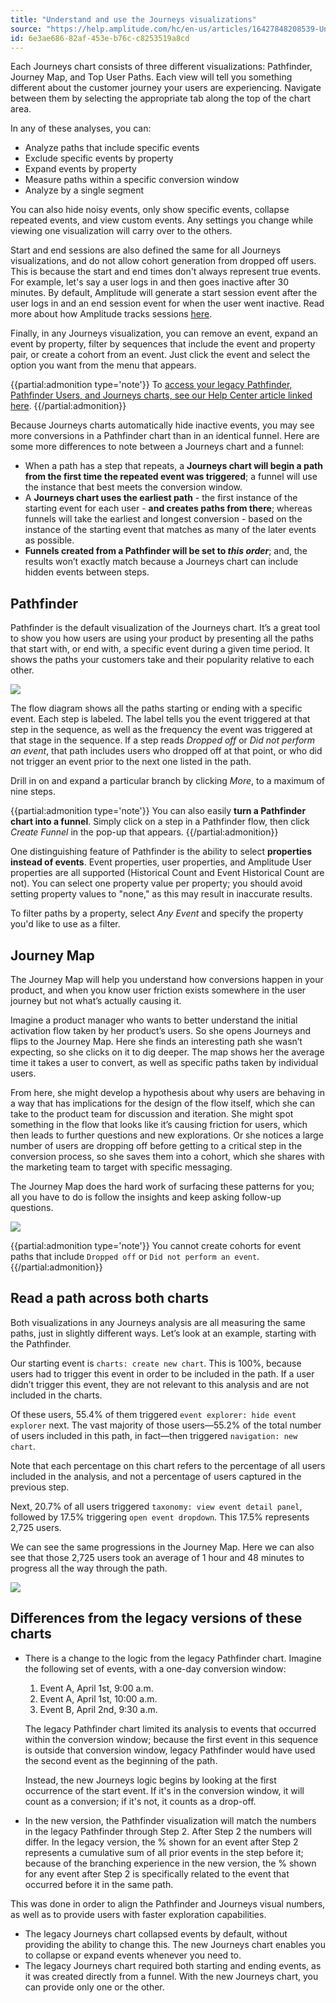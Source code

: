 ```yaml
---
title: "Understand and use the Journeys visualizations"
source: "https://help.amplitude.com/hc/en-us/articles/16427848208539-Understand-and-use-the-Journeys-visualizations"
id: 6e3ae686-82af-453e-b76c-c8253519a8cd
---
```


Each Journeys chart consists of three different visualizations: Pathfinder, Journey Map, and Top User Paths. Each view will tell you something different about the customer journey your users are experiencing. Navigate between them by selecting the appropriate tab along the top of the chart area.

In any of these analyses, you can:

* Analyze paths that include specific events
* Exclude specific events by property
* Expand events by property
* Measure paths within a specific conversion window
* Analyze by a single segment

You can also hide noisy events, only show specific events, collapse repeated events, and view custom events. Any settings you change while viewing one visualization will carry over to the others.

Start and end sessions are also defined the same for all Journeys visualizations, and do not allow cohort generation from dropped off users. This is because the start and end times don't always represent true events. For example, let's say a user logs in and then goes inactive after 30 minutes. By default, Amplitude will generate a start session event after the user logs in and an end session event for when the user went inactive. Read more about how Amplitude tracks sessions [here](/cdp/sources/instrument-track-sessions). 

Finally, in any Journeys visualization, you can remove an event, expand an event by property, filter by sequences that include the event and property pair, or create a cohort from an event. Just click the event and select the option you want from the menu that appears.

{{partial:admonition type='note'}}
To [access your legacy Pathfinder, Pathfinder Users, and Journeys charts, see our Help Center article linked here](/analytics/charts/journeys/journeys-understand-paths).
{{/partial:admonition}}

Because Journeys charts automatically hide inactive events, you may see more conversions in a Pathfinder chart than in an identical funnel. Here are some more differences to note between a Journeys chart and a funnel:

* When a path has a step that repeats, a **Journeys chart will begin a path from the first time the repeated event was triggered**; a funnel will use the instance that best meets the conversion window.
* A **Journeys chart uses the earliest path** - the first instance of the starting event for each user - **and creates paths from there**; whereas funnels will take the earliest and longest conversion - based on the instance of the starting event that matches as many of the later events as possible.
* **Funnels created from a Pathfinder will be set to *this order***; and, the results won’t exactly match because a Journeys chart can include hidden events between steps.

## Pathfinder

Pathfinder is the default visualization of the Journeys chart. It’s a great tool to show you how users are using your product by presenting all the paths that start with, or end with, a specific event during a given time period. It shows the paths your customers take and their popularity relative to each other. 

![](/output/img/journeys/2IFR1uDtIQKZMXgmgEwUF3v1pRwk5LFh_XxP2hFihkSxCYWQtskL5qb5xfy-eNEg_BqJKe3Xe_5V27DJMjzEAF5n7Rxx72ySHKJQtSXVLI0P2_r8YTsBMabZH2ffrvXCDa1k5RWxGMMnNhrrt0ep_oU)

The flow diagram shows all the paths starting or ending with a specific event. Each step is labeled. The label tells you the event triggered at that step in the sequence, as well as the frequency the event was triggered at that stage in the sequence. If a step reads *Dropped off* or *Did not perform an event*, that path includes users who dropped off at that point, or who did not trigger an event prior to the next one listed in the path.

Drill in on and expand a particular branch by clicking *More*, to a maximum of nine steps.

{{partial:admonition type='note'}}
You can also easily **turn a Pathfinder chart into a funnel**. Simply click on a step in a Pathfinder flow, then click *Create Funnel* in the pop-up that appears.
{{/partial:admonition}}

One distinguishing feature of Pathfinder is the ability to select **properties instead of events**. Event properties, user properties, and Amplitude User properties are all supported (Historical Count and Event Historical Count are not). You can select one property value per property; you should avoid setting property values to "none," as this may result in inaccurate results.

To filter paths by a property, select *Any Event* and specify the property you'd like to use as a filter.

## Journey Map

The Journey Map will help you understand how conversions happen in your product, and when you know user friction exists somewhere in the user journey but not what’s actually causing it.

Imagine a product manager who wants to better understand the initial activation flow taken by her product’s users. So she opens Journeys and flips to the Journey Map. Here she finds an interesting path she wasn’t expecting, so she clicks on it to dig deeper. The map shows her the average time it takes a user to convert, as well as specific paths taken by individual users.

From here, she might develop a hypothesis about why users are behaving in a way that has implications for the design of the flow itself, which she can take to the product team for discussion and iteration. She might spot something in the flow that looks like it’s causing friction for users, which then leads to further questions and new explorations. Or she notices a large number of users are dropping off before getting to a critical step in the conversion process, so she saves them into a cohort, which she shares with the marketing team to target with specific messaging.

The Journey Map does the hard work of surfacing these patterns for you; all you have to do is follow the insights and keep asking follow-up questions.

![](/output/img/journeys/0ukZnY6Wlnm_-4kXzURQjH4SIPCJcp7uRnDbXvIoOpItSdWpCjNbkRQArmue6r8nwSGfZBNLyQM5pxx4KQQfa6mFCiABMQCczFo5xY63fxwNr1pcSr6T9m6bCCDcUqtnLNjbT5YcNbtRkOJGYXdw-ww)

{{partial:admonition type='note'}}
You cannot create cohorts for event paths that include `Dropped off` or `Did not perform an event`.
{{/partial:admonition}}

## Read a path across both charts

Both visualizations in any Journeys analysis are all measuring the same paths, just in slightly different ways. Let’s look at an example, starting with the Pathfinder.

Our starting event is `charts: create new chart`. This is 100%, because users had to trigger this event in order to be included in the path. If a user didn’t trigger this event, they are not relevant to this analysis and are not included in the charts.

Of these users, 55.4% of them triggered `event explorer: hide event explorer` next. The vast majority of those users—55.2% of the total number of users included in this path, in fact—then triggered `navigation: new chart`.

Note that each percentage on this chart refers to the percentage of all users included in the analysis, and not a percentage of users captured in the previous step.

Next, 20.7% of all users triggered `taxonomy: view event detail panel`, followed by 17.5% triggering `open event dropdown`. This 17.5% represents 2,725 users.

We can see the same progressions in the Journey Map. Here we can also see that those 2,725 users took an average of 1 hour and 48 minutes to progress all the way through the path.

![](/output/img/journeys/oSpPJfbuxyBQuRxC8FLdP_AnO-r0zLvxZ-sd3et_csda79xP-0VWqz_MqUNdQ6jgksbElHtCtXRlPWo-n6cyqd1P5oktPkzVEe9c4fpHfOkDtJ3o31JS7f6awZmcH1muu75inKY3Z2-aUUcYc3eaZkA)

## Differences from the legacy versions of these charts

* There is a change to the logic from the legacy Pathfinder chart. Imagine the following set of events, with a one-day conversion window:

    1. Event A, April 1st, 9:00 a.m.
    2. Event A, April 1st, 10:00 a.m.
    3. Event B, April 2nd, 9:30 a.m.

	The legacy Pathfinder chart limited its analysis to events that occurred within the conversion window; because the first event in this sequence is outside that conversion window, legacy Pathfinder would have used the second event as the beginning of the path.

	Instead, the new Journeys logic begins by looking at the first occurrence of the start event. If it's in the conversion window, it will count as a conversion; if it's not, it counts as a drop-off.

* In the new version, the Pathfinder visualization will match the numbers in the legacy Pathfinder through Step 2. After Step 2 the numbers will differ. In the legacy version, the % shown for an event after Step 2 represents a cumulative sum of all prior events in the step before it; because of the branching experience in the new version, the % shown for any event after Step 2 is specifically related to the event that occurred before it in the same path.

This was done in order to align the Pathfinder and Journeys visual numbers, as well as to provide users with faster exploration capabilities.

* The legacy Journeys chart collapsed events by default, without providing the ability to change this. The new Journeys chart enables you to collapse or expand events whenever you need to.
* The legacy Journeys chart required both starting and ending events, as it was created directly from a funnel. With the new Journeys chart, you can provide only one or the other.
